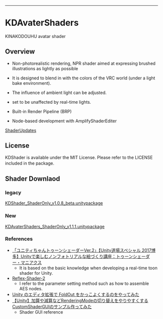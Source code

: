 ---------------
# KDAvaterShaders
KINAKODOUHU avatar shader
 ## Overview

- Non-photorealistic rendering, NPR shader aimed at expressing brushed illustrations as lightly as possible
- It is designed to blend in with the colors of the VRC world (under a light bake environment).
- The influence of ambient light can be adjusted.
- set to be unaffected by real-time lights.

- Built-in Render Pipeline (BRP)
- Node-based development with AmplifyShaderEditer

[ShaderUpdates](https://plucky-danger-07a.notion.site/Shader-Updates-d270ddd48582408791ac30c490c8e845)


## License
KDShader is available under the MIT License. Please refer to the LICENSE included in the package.
　 
## Shader Downlaod
### legacy
[KDShader_ShaderOnly_v1.0.8_beta.unitypackage](https://github.com/oki75/KDAvaterShaders/raw/b61c266afe94eaeb5b1dbd7c3804c133da1152a1/KDShader_ShaderOnly_v1.0.8_beta.unitypackage)
### New
[KDAvaterShaders_ShaderOnly_v1.1.1.unitypackage](https://github.com/oki75/KDAvaterShaders/raw/main/KDAvaterShaders_ShaderOnly_v1.1.1.unitypackage)

### References
- [「ユニティちゃんトゥーンシェーダーVer.2」【Unity道場スペシャル 2017博多】Unityで楽しむノンフォトリアルな絵づくり講座：トゥーンシェーダー・マニアクス](https://www.slideshare.net/UnityTechnologiesJapan/unity2017)
   - It is based on the basic knowledge when developing a real-time toon shader for Unity. 
- [Reflex-Shader-2](https://github.com/reflex1124/Reflex-Shader-2)
   - I refer to the parameter setting method such as how to assemble AES nodes.
- [Unity のエディタ拡張で FoldOut をかっこよくするのをやってみた](https://tips.hecomi.com/entry/2016/10/15/004144)
- [【Unity】加算や減算などRenderingModeの切り替えをやりやすくするCustomShaderGUIのサンプル作ってみた](https://redglasses67.jimdofree.com/2017-08-01-unity-customshaderguisample/)  
   - Shader GUI reference
